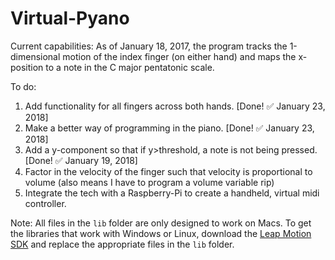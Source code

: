 # Virtual-Pyano

Current capabilities:
As of January 18, 2017, the program tracks the 1-dimensional motion of the index finger (on either hand) and maps the x-position to a note in the C major pentatonic scale.

To do:
1. Add functionality for all fingers across both hands. [Done! ✅ January 23, 2018]
2. Make a better way of programming in the piano. [Done! ✅ January 23, 2018]
3. Add a y-component so that if y>threshold, a note is not being pressed. [Done! ✅ January 19, 2018]
4. Factor in the velocity of the finger such that velocity is proportional to volume (also means I have to program a volume variable rip)
5. Integrate the tech with a Raspberry-Pi to create a handheld, virtual midi controller.

Note: All files in the `lib` folder are only designed to work on Macs. To get the libraries that work with Windows or Linux, download the [Leap Motion SDK](https://developer.leapmotion.com/get-started) and replace the appropriate files in the `lib` folder.
